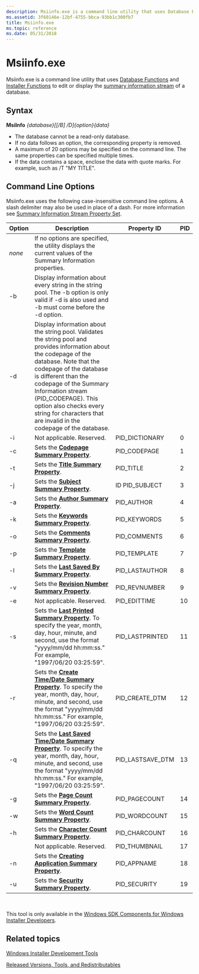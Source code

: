 ```yaml
---
description: Msiinfo.exe is a command line utility that uses Database Functions and Installer Functions to edit or display the summary information stream of a database.
ms.assetid: 3f60146e-12bf-4755-bbca-93bb1c300fb7
title: Msiinfo.exe
ms.topic: reference
ms.date: 05/31/2018
---
```


# Msiinfo.exe

Msiinfo.exe is a command line utility that uses [Database Functions](database-functions.md) and [Installer Functions](installer-functions.md) to edit or display the [summary information stream](summary-information-stream.md) of a database.

## Syntax

**MsiInfo** *{database}\[\[/B\] /D\]{option}{data}*

-   The database cannot be a read-only database.
-   If no data follows an option, the corresponding property is removed.
-   A maximum of 20 options may be specified on the command line. The same properties can be specified multiple times.
-   If the data contains a space, enclose the data with quote marks. For example, such as /T "MY TITLE".

## Command Line Options

Msiinfo.exe uses the following case-insensitive command line options. A slash delimiter may also be used in place of a dash. For more information see [Summary Information Stream Property Set](summary-information-stream-property-set.md).



| Option | Description                                                                                                                                                                                                                                                                                                                                                      | Property ID        | PID |
|--------|------------------------------------------------------------------------------------------------------------------------------------------------------------------------------------------------------------------------------------------------------------------------------------------------------------------------------------------------------------------|--------------------|-----|
| *none* | If no options are specified, the utility displays the current values of the Summary Information properties.                                                                                                                                                                                                                                                      |                    |     |
| -b     | Display information about every string in the string pool. The -b option is only valid if -d is also used and -b must come before the -d option.                                                                                                                                                                                                                 |                    |     |
| -d     | Display information about the string pool. Validates the string pool and provides information about the codepage of the database. Note that the codepage of the database is different than the codepage of the Summary Information stream (PID\_CODEPAGE). This option also checks every string for characters that are invalid in the codepage of the database. |                    |     |
| -i     | Not applicable. Reserved.                                                                                                                                                                                                                                                                                                                                        | PID\_DICTIONARY    | 0   |
| -c     | Sets the [**Codepage Summary Property**](codepage-summary.md).                                                                                                                                                                                                                                                                                                  | PID\_CODEPAGE      | 1   |
| -t     | Sets the [**Title Summary Property**](title-summary.md).                                                                                                                                                                                                                                                                                                        | PID\_TITLE         | 2   |
| -j     | Sets the [**Subject Summary Property**](subject-summary.md).                                                                                                                                                                                                                                                                                                    | ID PID\_SUBJECT    | 3   |
| -a     | Sets the [**Author Summary Property**](author-summary.md).                                                                                                                                                                                                                                                                                                      | PID\_AUTHOR        | 4   |
| -k     | Sets the [**Keywords Summary Property**](keywords-summary.md).                                                                                                                                                                                                                                                                                                  | PID\_KEYWORDS      | 5   |
| -o     | Sets the [**Comments Summary Property**](comments-summary.md).                                                                                                                                                                                                                                                                                                  | PID\_COMMENTS      | 6   |
| -p     | Sets the [**Template Summary Property**](template-summary.md).                                                                                                                                                                                                                                                                                                  | PID\_TEMPLATE      | 7   |
| -l     | Sets the [**Last Saved By Summary Property**](last-saved-by-summary.md).                                                                                                                                                                                                                                                                                        | PID\_LASTAUTHOR    | 8   |
| -v     | Sets the [**Revision Number Summary Property**](revision-number-summary.md).                                                                                                                                                                                                                                                                                    | PID\_REVNUMBER     | 9   |
| -e     | Not applicable. Reserved.                                                                                                                                                                                                                                                                                                                                        | PID\_EDITTIME      | 10  |
| -s     | Sets the [**Last Printed Summary Property**](last-printed-summary.md). To specify the year, month, day, hour, minute, and second, use the format "yyyy/mm/dd hh:mm:ss." For example, "1997/06/20 03:25:59".                                                                                                                                                     | PID\_LASTPRINTED   | 11  |
| -r     | Sets the [**Create Time/Date Summary Property**](create-time-date-summary.md). To specify the year, month, day, hour, minute, and second, use the format "yyyy/mm/dd hh:mm:ss." For example, "1997/06/20 03:25:59".                                                                                                                                             | PID\_CREATE\_DTM   | 12  |
| -q     | Sets the [**Last Saved Time/Date Summary Property**](last-saved-time-date-summary.md). To specify the year, month, day, hour, minute, and second, use the format "yyyy/mm/dd hh:mm:ss." For example, "1997/06/20 03:25:59".                                                                                                                                     | PID\_LASTSAVE\_DTM | 13  |
| -g     | Sets the [**Page Count Summary Property**](page-count-summary.md).                                                                                                                                                                                                                                                                                              | PID\_PAGECOUNT     | 14  |
| -w     | Sets the [**Word Count Summary Property**](word-count-summary.md).                                                                                                                                                                                                                                                                                              | PID\_WORDCOUNT     | 15  |
| -h     | Sets the [**Character Count Summary Property**](character-count-summary.md).                                                                                                                                                                                                                                                                                    | PID\_CHARCOUNT     | 16  |
|        | Not applicable. Reserved.                                                                                                                                                                                                                                                                                                                                        | PID\_THUMBNAIL     | 17  |
| -n     | Sets the [**Creating Application Summary Property**](creating-application-summary.md).                                                                                                                                                                                                                                                                          | PID\_APPNAME       | 18  |
| -u     | Sets the [**Security Summary Property**](security-summary.md).                                                                                                                                                                                                                                                                                                  | PID\_SECURITY      | 19  |



 

This tool is only available in the [Windows SDK Components for Windows Installer Developers](platform-sdk-components-for-windows-installer-developers.md).

## Related topics

<dl> <dt>

[Windows Installer Development Tools](windows-installer-development-tools.md)
</dt> <dt>

[Released Versions, Tools, and Redistributables](released-versions-tools-and-redistributables.md)
</dt> </dl>

 

 



